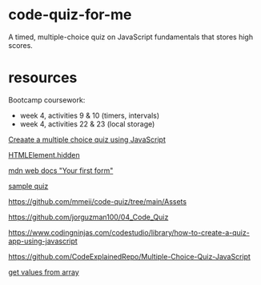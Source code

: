 # code-quiz-for-me
A timed, multiple-choice quiz on JavaScript fundamentals that stores high scores.

# resources
Bootcamp coursework:
- week 4, activities 9 & 10 (timers, intervals)
- week 4, activities 22 & 23 (local storage)

[Creaate a multiple choice quiz using JavaScript](https://www.codeexplained.dev/2018/10/create-multiple-choice-quiz-using-javascript.html)

[HTMLElement.hidden](https://developer.mozilla.org/en-US/docs/Web/API/HTMLElement/hidden)

[mdn web docs "Your first form"](https://developer.mozilla.org/en-US/docs/Learn/Forms/Your_first_form)


[sample quiz](https://codepen.io/boopalan002/pen/yKZVGa)

https://github.com/mmeii/code-quiz/tree/main/Assets

https://github.com/jorguzman100/04_Code_Quiz

https://www.codingninjas.com/codestudio/library/how-to-create-a-quiz-app-using-javascript

https://github.com/CodeExplainedRepo/Multiple-Choice-Quiz-JavaScript



[get values from array](https://www.geeksforgeeks.org/javascript-array-values/)